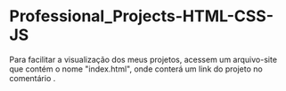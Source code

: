 # Professional_Projects-HTML-CSS-JS
 Para facilitar a visualização dos meus projetos, acessem um arquivo-site que contém o nome "index.html", onde conterá um link do projeto no comentário <!---->.
